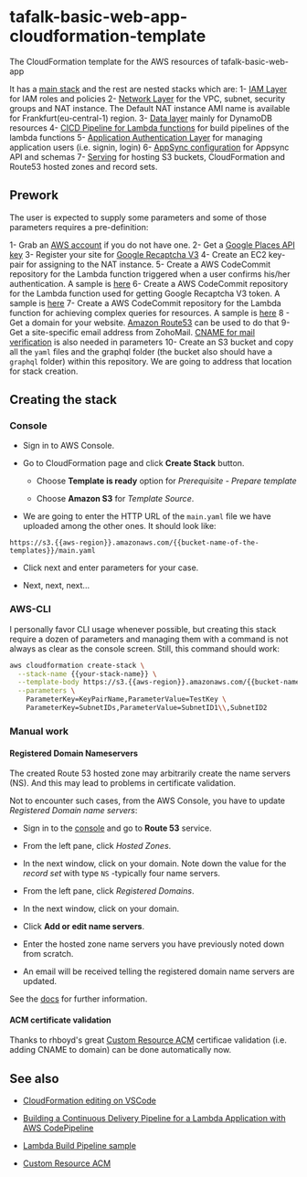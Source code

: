 # tafalk-basic-web-app-cloudformation-template

The CloudFormation template for the AWS resources of tafalk-basic-web-app


It has a [main stack](main.yaml) and the rest are nested stacks which are:
1- [IAM Layer](iam.yaml) for IAM roles and policies
2- [Network Layer](network.yaml) for the VPC, subnet, security groups and NAT instance. The Default NAT instance AMI name is available for Frankfurt(eu-central-1) region.
3- [Data layer](data.yaml) mainly for DynamoDB resources
4- [CICD Pipeline for Lambda functions](build.yaml) for build pipelines of the lambda functions
5- [Application Authentication Layer](cognito-auth.yaml) for managing application users (i.e. signin, login)
6- [AppSync configuration](appsync.yaml) for Appsync API and schemas
7- [Serving](webserving.yaml) for hosting S3 buckets, CloudFormation and Route53 hosted zones and record sets.

## Prework

The user is expected to supply some parameters and some of those parameters requires a pre-definition:

1- Grab an [AWS account](https://aws.amazon.com/) if you do not have one.
2- Get a [Google Places API key](https://developers.google.com/places/web-service/get-api-key)
3- Register your site for [Google Recaptcha V3](https://www.google.com/recaptcha/admin/create)
4- Create an EC2 key-pair for assigning to the NAT instance.
5- Create a AWS CodeCommit repository for the Lambda function triggered when a user confirms his/her authentication. A sample is [here](https://eu-central-1.console.aws.amazon.com/codesuite/codecommit/repositories/cognito-user-exporter-function/browse?region=eu-central-1)
6- Create a AWS CodeCommit repository for the Lambda function used for getting Google Recaptcha V3 token. A sample is [here](https://eu-central-1.console.aws.amazon.com/codesuite/codecommit/repositories/recaptcha-token-resolver-function/browse?region=eu-central-1)
7- Create a AWS CodeCommit repository for the Lambda function for achieving complex queries for resources. A sample is [here](https://eu-central-1.console.aws.amazon.com/codesuite/codecommit/repositories/resource-searcher-function/browse?region=eu-central-1)
8 - Get a domain for your website. [Amazon Route53](https://aws.amazon.com/getting-started/tutorials/get-a-domain/) can be used to do that
9- Get a site-specific email address from ZohoMail. [CNAME for mail verification](https://www.zoho.com/mail/help/adminconsole/domain-verification.html#alink4) is also needed in parameters
10- Create an S3 bucket and copy all the `yaml` files and the graphql folder (the bucket also should have a `graphql` folder) within this repository. We are going to address that location for stack creation.

## Creating the stack

### Console

- Sign in to AWS Console.
  
- Go to CloudFormation page and click **Create Stack** button.

  - Choose **Template is ready** option for *Prerequisite - Prepare template*

  - Choose **Amazon S3** for *Template Source*.

- We are going to enter the HTTP URL of the `main.yaml` file we have uploaded among the other ones. It should look like:

```url
https://s3.{{aws-region}}.amazonaws.com/{{bucket-name-of-the-templates}}/main.yaml
```

- Click next and enter parameters for your case.

- Next, next, next...

### AWS-CLI

I personally favor CLI usage whenever possible, but creating this stack require a dozen of parameters and managing them with a command is not always as clear as the console screen. Still, this command should work:

```sh
aws cloudformation create-stack \
  --stack-name {{your-stack-name}} \
  --template-body https://s3.{{aws-region}}.amazonaws.com/{{bucket-name-of-the-templates}}/main.yaml \
  --parameters \
    ParameterKey=KeyPairName,ParameterValue=TestKey \
    ParameterKey=SubnetIDs,ParameterValue=SubnetID1\\,SubnetID2
```

### Manual work

#### Registered Domain Nameservers

The created Route 53 hosted zone may arbitrarily create the name servers (NS). And this may lead to problems in certificate validation.

Not to encounter such cases, from the AWS Console, you have to update *Registered Domain name servers*:

- Sign in to the [console](https://console.aws.amazon.com) and go to **Route 53** service.

- From the left pane, click *Hosted Zones*.

- In the next window, click on your domain. Note down the value for the *record set* with type `NS` -typically four name servers. 

- From the left pane, click *Registered Domains*.

- In the next window, click on your domain.

- Click **Add or edit name servers**.

- Enter the hosted zone name servers you have previously noted down from scratch.

- An email will be received telling the registered domain name servers are updated.

See the [docs](https://docs.aws.amazon.com/Route53/latest/DeveloperGuide/migrate-dns-domain-in-use.html#migrate-dns-update-domain) for further information.

#### ACM certificate validation

Thanks to rhboyd's great  [Custom Resource ACM](https://github.com/rhboyd/CustomResourceACM/) certificae validation (i.e. adding CNAME to domain) can be done automatically now.

## See also

- [CloudFormation editing on VSCode](https://hodgkins.io/up-your-cloudformation-game-with-vscode)

- [Building a Continuous Delivery Pipeline for a Lambda Application with AWS CodePipeline](https://docs.aws.amazon.com/lambda/latest/dg/build-pipeline.html)

- [Lambda Build Pipeline sample](https://github.com/widdix/aws-velocity/blob/master/deploy/pipeline.yml)

- [Custom Resource ACM](https://github.com/rhboyd/CustomResourceACM/)
